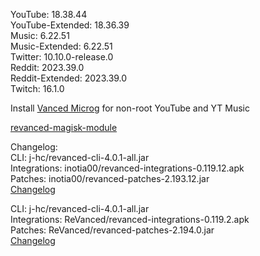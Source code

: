 YouTube: 18.38.44  
YouTube-Extended: 18.36.39  
Music: 6.22.51  
Music-Extended: 6.22.51  
Twitter: 10.10.0-release.0  
Reddit: 2023.39.0  
Reddit-Extended: 2023.39.0  
Twitch: 16.1.0  

Install [Vanced Microg](https://github.com/TeamVanced/VancedMicroG/releases) for non-root YouTube and YT Music  

[revanced-magisk-module](https://github.com/j-hc/revanced-magisk-module)  

Changelog:  
CLI: j-hc/revanced-cli-4.0.1-all.jar  
Integrations: inotia00/revanced-integrations-0.119.12.apk  
Patches: inotia00/revanced-patches-2.193.12.jar  
[Changelog](https://github.com/inotia00/revanced-patches/releases/tag/v2.193.12)

CLI: j-hc/revanced-cli-4.0.1-all.jar  
Integrations: ReVanced/revanced-integrations-0.119.2.apk  
Patches: ReVanced/revanced-patches-2.194.0.jar  
[Changelog](https://github.com/ReVanced/revanced-patches/releases/tag/v2.194.0)  
